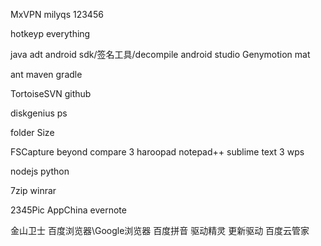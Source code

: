 MxVPN	milyqs 123456

hotkeyp
everything

java
adt
android sdk/签名工具/decompile
android studio
Genymotion
mat

ant
maven
gradle

TortoiseSVN
github

diskgenius
ps

folder Size

FSCapture
beyond compare 3
haroopad
notepad++
sublime text 3
wps

nodejs
python

7zip
winrar

2345Pic
AppChina
evernote


金山卫士
百度浏览器\Google浏览器
百度拼音
驱动精灵	更新驱动
百度云管家